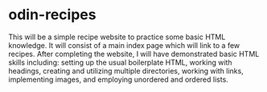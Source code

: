 # odin-recipes

This will be a simple recipe website to practice some basic HTML knowledge. It will consist of a main index page which will link to a few recipes. After completing the website, I will have demonstrated basic HTML skills including: setting up the usual boilerplate HTML, working with headings, creating and utilizing multiple directories, working with links, implementing images, and employing unordered and ordered lists.
